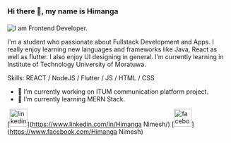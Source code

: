 ### Hi there 👋, my name is Himanga
####
![I am Frontend Developer.](https://media-exp1.licdn.com/dms/image/D5616AQGW0wUS6VgpbQ/profile-displaybackgroundimage-shrink_350_1400/0/1666189679896?e=1671667200&v=beta&t=vke63I7mhZ6joDs-YpcnezebbiTXmURfRt7FLbufVEk)

I'm a student who passionate about Fullstack Development and Apps. I really enjoy learning new languages and frameworks like Java, React as well as flutter. I also enjoy UI designing in general. I’m currently learning in Institute of Technology University of Moratuwa.

Skills: REACT / NodeJS / Flutter / JS / HTML / CSS

- 🔭 I’m currently working on ITUM communication platform project. 
- 🌱 I’m currently learning MERN Stack. 


[<img src='https://cdn.jsdelivr.net/npm/simple-icons@3.0.1/icons/linkedin.svg' alt='linkedin' height='40'>](https://www.linkedin.com/in/Himanga Nimesh/)  [<img src='https://cdn.jsdelivr.net/npm/simple-icons@3.0.1/icons/facebook.svg' alt='facebook' height='40'>](https://www.facebook.com/Himanga Nimesh)  


